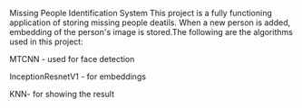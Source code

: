 Missing People Identification System
This project is a fully functioning application of storing missing people deatils. When a new person is added, embedding of the person's image is stored.The following are the algorithms used in this project:

MTCNN - used for face detection

InceptionResnetV1 - for embeddings

KNN- for showing the result
